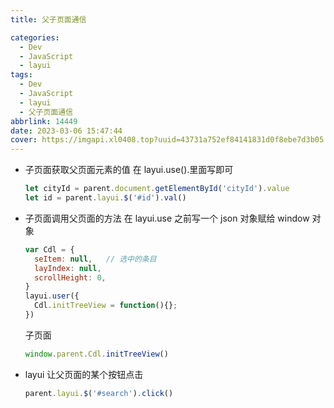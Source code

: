 ```yaml
---
title: 父子页面通信

categories:
  - Dev
  - JavaScript
  - layui
tags:
  - Dev
  - JavaScript
  - layui
  - 父子页面通信
abbrlink: 14449
date: 2023-03-06 15:47:44
cover: https://imgapi.xl0408.top?uuid=43731a752ef84141831d0f8ebe7d3b05
---
```


- 子页面获取父页面元素的值
  在 layui.use().里面写即可
  ```js
  let cityId = parent.document.getElementById('cityId').value
  let id = parent.layui.$('#id').val()
  ```
- 子页面调用父页面的方法
  在 layui.use 之前写一个 json 对象赋给 window 对象
  ```js
  var Cdl = {
    seItem: null,   // 选中的条目
    layIndex: null,
    scrollHeight: 0,
  }
  layui.user({
  	Cdl.initTreeView = function(){};
  })
  ```
  子页面
  ```js
  window.parent.Cdl.initTreeView()
  ```
- layui 让父页面的某个按钮点击
  ```js
  parent.layui.$('#search').click()
  ```